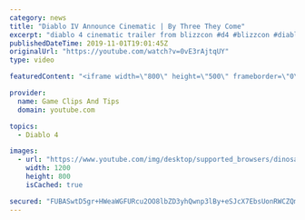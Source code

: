 ```yaml
---
category: news
title: "Diablo IV Announce Cinematic | By Three They Come"
excerpt: "diablo 4 cinematic trailer from blizzcon #d4 #blizzcon #diablo."
publishedDateTime: 2019-11-01T19:01:45Z
originalUrl: "https://youtube.com/watch?v=0vE3rAjtqUY"
type: video

featuredContent: "<iframe width=\"800\" height=\"500\" frameborder=\"0\" src=\"https://www.youtube.com/embed/0vE3rAjtqUY\" allow=\"accelerometer; autoplay; encrypted-media; gyroscope; picture-in-picture\" allowfullscreen></iframe>"

provider:
  name: Game Clips And Tips
  domain: youtube.com

topics:
  - Diablo 4

images:
  - url: "https://www.youtube.com/img/desktop/supported_browsers/dinosaur.png"
    width: 1200
    height: 800
    isCached: true

secured: "FUBASwtD5gr+HWeaWGFURcu2OO8lbZD3yhQwnp3lBy+eSJcX7EbsUonRWCZQmk9BIf8LBT2yNxVINsfcd9tiqX5Km8PEWqniK/7SiANpNHQ3gg1St3QNpNnfQiMDCSXIXGIr1Cz/mpnUVSct/IB7sknfWY/fINpA8m2gqJ4hlL0LO+y71KMm3OPNqaHBjAAbinIQTrArX8uH+gIOwVNeb0afWAN48GbY7cEEx6yoRUGTmDqVjD+r9v+4axUqC+4Q5C9xd2VgzF5d0wS0eLOFcv9P15ZSyY3BK2oIQKo4p6B9TFD5EADK4EGKUn8zTxKVigSgUbdJS9pmqN6zYUD3wfQcEP9bOb5uy8fNIdm3MHwphtLZKR0L6OmTKuF82QARjY1gQLxY5QIET3zSrriUxg==;5LUFw0R9utRTtO8C+XYyyQ=="
---
```



